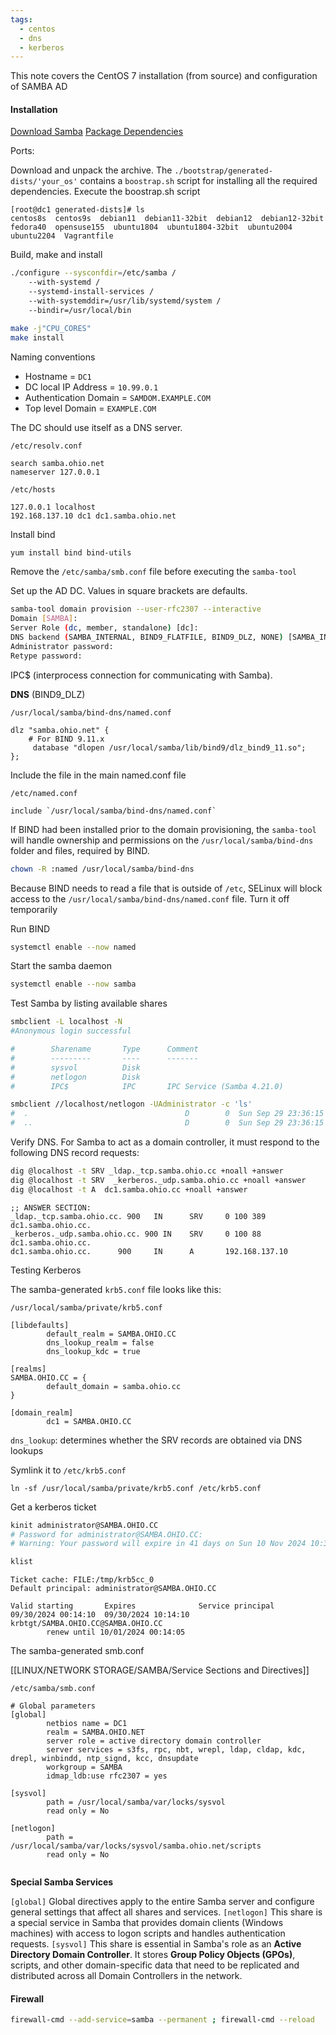 ```yaml
---
tags:
  - centos
  - dns
  - kerberos
---
```

This note covers the CentOS 7 installation (from source) and configuration of SAMBA AD 

#### Installation

[Download Samba](https://download.samba.org/pub/samba/stable/)
[Package Dependencies](https://wiki.samba.org/index.php/Package_Dependencies_Required_to_Build_Samba)

Ports:

Download and unpack the archive.  The `./bootstrap/generated-dists/'your_os'` contains a `boostrap.sh` script for installing all the required dependencies. Execute the boostrap.sh script

```
[root@dc1 generated-dists]# ls
centos8s  centos9s  debian11  debian11-32bit  debian12  debian12-32bit  fedora40  opensuse155  ubuntu1804  ubuntu1804-32bit  ubuntu2004  ubuntu2204  Vagrantfile
```

Build, make and install

``` bash
./configure --sysconfdir=/etc/samba /
	--with-systemd /
	--systemd-install-services /
	--with-systemddir=/usr/lib/systemd/system /
	--bindir=/usr/local/bin 

make -j"CPU_CORES"
make install
```

Naming conventions

- Hostname = `DC1`
- DC local IP Address = `10.99.0.1`
- Authentication Domain = `SAMDOM.EXAMPLE.COM`
- Top level Domain = `EXAMPLE.COM`

The DC should use itself as a DNS server. 

`/etc/resolv.conf`
```
search samba.ohio.net
nameserver 127.0.0.1
```

`/etc/hosts`
```
127.0.0.1 localhost
192.168.137.10 dc1 dc1.samba.ohio.net
```

Install bind 

``` bash
yum install bind bind-utils
```

Remove the `/etc/samba/smb.conf` file before executing the `samba-tool`

Set up the AD DC. Values in square brackets are defaults. 

``` bash
samba-tool domain provision --user-rfc2307 --interactive
Domain [SAMBA]: 
Server Role (dc, member, standalone) [dc]:
DNS backend (SAMBA_INTERNAL, BIND9_FLATFILE, BIND9_DLZ, NONE) [SAMBA_INTERNAL]: BIND9_DLZ  
Administrator password:
Retype password:
```

IPC$ (interprocess connection for communicating with Samba).

**DNS** (BIND9_DLZ)

`/usr/local/samba/bind-dns/named.conf`
```
dlz "samba.ohio.net" {
    # For BIND 9.11.x
     database "dlopen /usr/local/samba/lib/bind9/dlz_bind9_11.so";
};
```

Include the file in the main named.conf file

`/etc/named.conf`
```
include `/usr/local/samba/bind-dns/named.conf`
```

If BIND had been installed prior to the domain provisioning, the `samba-tool` will handle ownership and permissions on the `/usr/local/samba/bind-dns` folder and files, required by BIND.

``` bash
chown -R :named /usr/local/samba/bind-dns
```

Because BIND needs to read a file that is outside of `/etc`, SELinux will block access to the `/usr/local/samba/bind-dns/named.conf` file. Turn it off temporarily

Run BIND 

``` bash
systemctl enable --now named
```

Start the samba daemon

``` bash
systemctl enable --now samba
```

Test Samba by listing available shares

``` bash
smbclient -L localhost -N
#Anonymous login successful

#        Sharename       Type      Comment
#        ---------       ----      -------
#        sysvol          Disk
#        netlogon        Disk
#        IPC$            IPC       IPC Service (Samba 4.21.0)
```

``` bash
smbclient //localhost/netlogon -UAdministrator -c 'ls'
#  .                                   D        0  Sun Sep 29 23:36:15 2024
#  ..                                  D        0  Sun Sep 29 23:36:15 2024
```

Verify DNS. For Samba to act as a domain controller, it must respond to the following DNS record requests:

``` bash
dig @localhost -t SRV _ldap._tcp.samba.ohio.cc +noall +answer
dig @localhost -t SRV  _kerberos._udp.samba.ohio.cc +noall +answer
dig @localhost -t A  dc1.samba.ohio.cc +noall +answer
```

```
;; ANSWER SECTION:
_ldap._tcp.samba.ohio.cc. 900   IN      SRV     0 100 389 dc1.samba.ohio.cc.
_kerberos._udp.samba.ohio.cc. 900 IN    SRV     0 100 88 dc1.samba.ohio.cc.
dc1.samba.ohio.cc.      900     IN      A       192.168.137.10
```

Testing Kerberos

The samba-generated `krb5.conf` file looks like this:

`/usr/local/samba/private/krb5.conf`
```
[libdefaults]
        default_realm = SAMBA.OHIO.CC
        dns_lookup_realm = false
        dns_lookup_kdc = true

[realms]
SAMBA.OHIO.CC = {
        default_domain = samba.ohio.cc
}

[domain_realm]
        dc1 = SAMBA.OHIO.CC
```

`dns_lookup`: determines whether the SRV records are obtained via DNS lookups

Symlink it to `/etc/krb5.conf `

```
ln -sf /usr/local/samba/private/krb5.conf /etc/krb5.conf
```

Get a kerberos ticket

``` bash
kinit administrator@SAMBA.OHIO.CC
# Password for administrator@SAMBA.OHIO.CC:
# Warning: Your password will expire in 41 days on Sun 10 Nov 2024 10:36:28 PM EET
```

``` bash 
klist
```

```
Ticket cache: FILE:/tmp/krb5cc_0
Default principal: administrator@SAMBA.OHIO.CC

Valid starting       Expires              Service principal
09/30/2024 00:14:10  09/30/2024 10:14:10  krbtgt/SAMBA.OHIO.CC@SAMBA.OHIO.CC
        renew until 10/01/2024 00:14:05
```

The samba-generated smb.conf

[[LINUX/NETWORK STORAGE/SAMBA/Service Sections and Directives]]

`/etc/samba/smb.conf`
```
# Global parameters
[global]
        netbios name = DC1
        realm = SAMBA.OHIO.NET
        server role = active directory domain controller
        server services = s3fs, rpc, nbt, wrepl, ldap, cldap, kdc, drepl, winbindd, ntp_signd, kcc, dnsupdate
        workgroup = SAMBA
        idmap_ldb:use rfc2307 = yes

[sysvol]
        path = /usr/local/samba/var/locks/sysvol
        read only = No

[netlogon]
        path = /usr/local/samba/var/locks/sysvol/samba.ohio.net/scripts
        read only = No
        
```

**Special Samba Services**

`[global]`
	Global directives apply to the entire Samba server and configure general settings that affect all shares and services.
`[netlogon]`
	This share is a special service in Samba that provides domain clients (Windows machines) with access to logon scripts and handles authentication requests. 
`[sysvol]`
	This share is essential in Samba's role as an **Active Directory Domain Controller**. It stores **Group Policy Objects (GPOs)**, scripts, and other domain-specific data that need to be replicated and distributed across all Domain Controllers in the network.
	
#### Firewall

``` bash
firewall-cmd --add-service=samba --permanent ; firewall-cmd --reload
```
